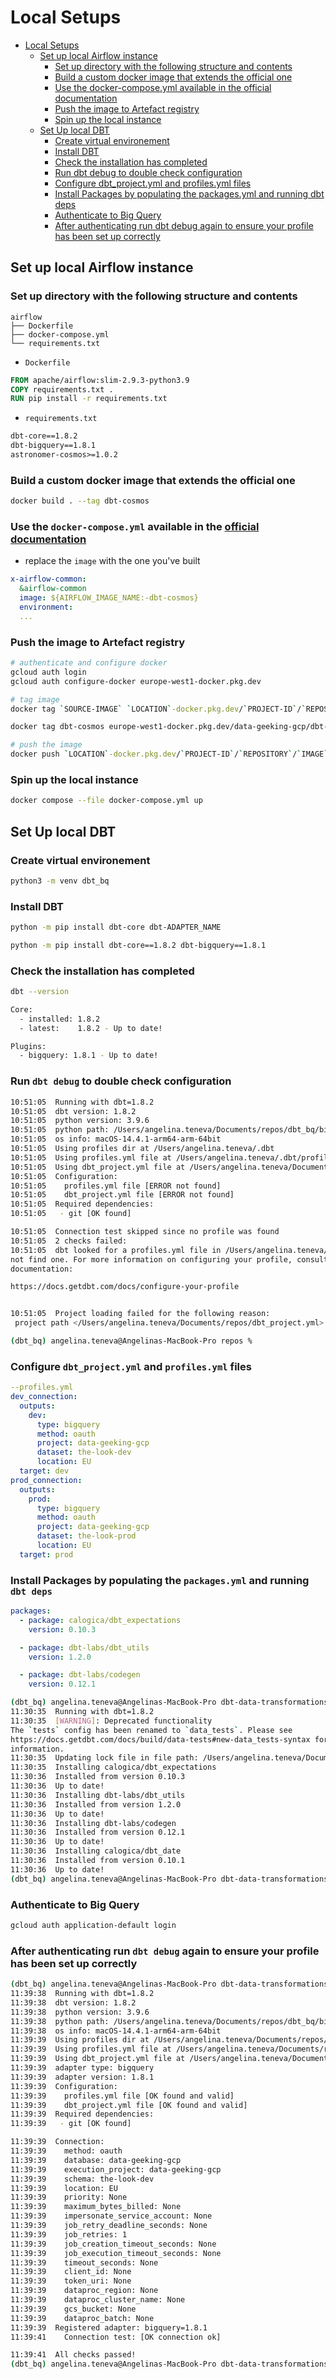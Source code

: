 
# Local Setups
<!-- TOC -->

- [Local Setups](#local-setups)
  - [Set up local Airflow instance](#set-up-local-airflow-instance)
    - [Set up directory with the following structure and contents](#set-up-directory-with-the-following-structure-and-contents)
    - [Build a custom docker image that extends the official one](#build-a-custom-docker-image-that-extends-the-official-one)
    - [Use the docker-compose.yml available in the official documentation](#use-the-docker-composeyml-available-in-the-official-documentation)
    - [Push the image to Artefact registry](#push-the-image-to-artefact-registry)
    - [Spin up the local instance](#spin-up-the-local-instance)
  - [Set Up local DBT](#set-up-local-dbt)
    - [Create virtual environement](#create-virtual-environement)
    - [Install DBT](#install-dbt)
    - [Check the installation has completed](#check-the-installation-has-completed)
    - [Run dbt debug to double check configuration](#run-dbt-debug-to-double-check-configuration)
    - [Configure dbt_project.yml and profiles.yml files](#configure-dbt_projectyml-and-profilesyml-files)
    - [Install Packages by  populating the packages.yml and running dbt deps](#install-packages-by--populating-the-packagesyml-and-running-dbt-deps)
    - [Authenticate to Big Query](#authenticate-to-big-query)
    - [After authenticating run dbt debug again to ensure your profile has been set up correctly](#after-authenticating-run-dbt-debug-again-to-ensure-your-profile-has-been-set-up-correctly)

<!-- /TOC -->

## Set up local Airflow instance

### Set up directory with the following structure and contents

```plain
airflow
├── Dockerfile
├── docker-compose.yml
└── requirements.txt
```

- `Dockerfile`

```Dockerfile
FROM apache/airflow:slim-2.9.3-python3.9
COPY requirements.txt .
RUN pip install -r requirements.txt
```

- `requirements.txt`

```txt
dbt-core==1.8.2
dbt-bigquery==1.8.1
astronomer-cosmos>=1.0.2
```

### Build a custom docker image that extends the official one

```bash
docker build . --tag dbt-cosmos
```

### Use the `docker-compose.yml` available in the [official documentation](https://airflow.apache.org/docs/apache-airflow/stable/docker-compose.yaml)

- replace the `image` with the one you've built

```yml
x-airflow-common:
  &airflow-common  
  image: ${AIRFLOW_IMAGE_NAME:-dbt-cosmos}
  environment:
  ...
```

### Push the image to Artefact registry

```bash
# authenticate and configure docker
gcloud auth login
gcloud auth configure-docker europe-west1-docker.pkg.dev

# tag image 
docker tag `SOURCE-IMAGE` `LOCATION`-docker.pkg.dev/`PROJECT-ID`/`REPOSITORY`/`IMAGE`:`TAG`

docker tag dbt-cosmos europe-west1-docker.pkg.dev/data-geeking-gcp/dbt-cosmos/dbt-cosmos

# push the image 
docker push `LOCATION`-docker.pkg.dev/`PROJECT-ID`/`REPOSITORY`/`IMAGE`
```

### Spin up the local instance

```bash
docker compose --file docker-compose.yml up
```

## Set Up local DBT

### Create virtual environement

```bash
python3 -m venv dbt_bq
```

### Install DBT

```bash
python -m pip install dbt-core dbt-ADAPTER_NAME

python -m pip install dbt-core==1.8.2 dbt-bigquery==1.8.1
```

### Check the installation has completed

```bash
dbt --version

Core:
  - installed: 1.8.2
  - latest:    1.8.2 - Up to date!

Plugins:
  - bigquery: 1.8.1 - Up to date!
```

### Run `dbt debug` to double check configuration

```bash
10:51:05  Running with dbt=1.8.2
10:51:05  dbt version: 1.8.2
10:51:05  python version: 3.9.6
10:51:05  python path: /Users/angelina.teneva/Documents/repos/dbt_bq/bin/python
10:51:05  os info: macOS-14.4.1-arm64-arm-64bit
10:51:05  Using profiles dir at /Users/angelina.teneva/.dbt
10:51:05  Using profiles.yml file at /Users/angelina.teneva/.dbt/profiles.yml
10:51:05  Using dbt_project.yml file at /Users/angelina.teneva/Documents/repos/dbt_project.yml
10:51:05  Configuration:
10:51:05    profiles.yml file [ERROR not found]
10:51:05    dbt_project.yml file [ERROR not found]
10:51:05  Required dependencies:
10:51:05   - git [OK found]

10:51:05  Connection test skipped since no profile was found
10:51:05  2 checks failed:
10:51:05  dbt looked for a profiles.yml file in /Users/angelina.teneva/.dbt/profiles.yml, but did
not find one. For more information on configuring your profile, consult the
documentation:

https://docs.getdbt.com/docs/configure-your-profile


10:51:05  Project loading failed for the following reason:
 project path </Users/angelina.teneva/Documents/repos/dbt_project.yml> not found

(dbt_bq) angelina.teneva@Angelinas-MacBook-Pro repos % 
```

### Configure `dbt_project.yml` and `profiles.yml` files

```yml
--profiles.yml
dev_connection:
  outputs:
    dev:
      type: bigquery
      method: oauth
      project: data-geeking-gcp
      dataset: the-look-dev
      location: EU
  target: dev
prod_connection:
  outputs:
    prod:
      type: bigquery
      method: oauth
      project: data-geeking-gcp
      dataset: the-look-prod
      location: EU
  target: prod
```

### Install Packages by  populating the `packages.yml` and running `dbt deps`

```yml
packages:
  - package: calogica/dbt_expectations
    version: 0.10.3

  - package: dbt-labs/dbt_utils
    version: 1.2.0

  - package: dbt-labs/codegen
    version: 0.12.1
```

```bash
(dbt_bq) angelina.teneva@Angelinas-MacBook-Pro dbt-data-transformations % dbt deps
11:30:35  Running with dbt=1.8.2
11:30:35  [WARNING]: Deprecated functionality
The `tests` config has been renamed to `data_tests`. Please see
https://docs.getdbt.com/docs/build/data-tests#new-data_tests-syntax for more
information.
11:30:35  Updating lock file in file path: /Users/angelina.teneva/Documents/repos/dbt-data-transformations/package-lock.yml
11:30:35  Installing calogica/dbt_expectations
11:30:36  Installed from version 0.10.3
11:30:36  Up to date!
11:30:36  Installing dbt-labs/dbt_utils
11:30:36  Installed from version 1.2.0
11:30:36  Up to date!
11:30:36  Installing dbt-labs/codegen
11:30:36  Installed from version 0.12.1
11:30:36  Up to date!
11:30:36  Installing calogica/dbt_date
11:30:36  Installed from version 0.10.1
11:30:36  Up to date!
(dbt_bq) angelina.teneva@Angelinas-MacBook-Pro dbt-data-transformations % 
```

### Authenticate to Big Query

```bash
gcloud auth application-default login
```

### After authenticating run `dbt debug` again to ensure your profile has been set up correctly

```bash
(dbt_bq) angelina.teneva@Angelinas-MacBook-Pro dbt-data-transformations % dbt debug
11:39:38  Running with dbt=1.8.2
11:39:38  dbt version: 1.8.2
11:39:38  python version: 3.9.6
11:39:38  python path: /Users/angelina.teneva/Documents/repos/dbt_bq/bin/python
11:39:38  os info: macOS-14.4.1-arm64-arm-64bit
11:39:39  Using profiles dir at /Users/angelina.teneva/Documents/repos/dbt-data-transformations
11:39:39  Using profiles.yml file at /Users/angelina.teneva/Documents/repos/dbt-data-transformations/profiles.yml
11:39:39  Using dbt_project.yml file at /Users/angelina.teneva/Documents/repos/dbt-data-transformations/dbt_project.yml
11:39:39  adapter type: bigquery
11:39:39  adapter version: 1.8.1
11:39:39  Configuration:
11:39:39    profiles.yml file [OK found and valid]
11:39:39    dbt_project.yml file [OK found and valid]
11:39:39  Required dependencies:
11:39:39   - git [OK found]

11:39:39  Connection:
11:39:39    method: oauth
11:39:39    database: data-geeking-gcp
11:39:39    execution_project: data-geeking-gcp
11:39:39    schema: the-look-dev
11:39:39    location: EU
11:39:39    priority: None
11:39:39    maximum_bytes_billed: None
11:39:39    impersonate_service_account: None
11:39:39    job_retry_deadline_seconds: None
11:39:39    job_retries: 1
11:39:39    job_creation_timeout_seconds: None
11:39:39    job_execution_timeout_seconds: None
11:39:39    timeout_seconds: None
11:39:39    client_id: None
11:39:39    token_uri: None
11:39:39    dataproc_region: None
11:39:39    dataproc_cluster_name: None
11:39:39    gcs_bucket: None
11:39:39    dataproc_batch: None
11:39:39  Registered adapter: bigquery=1.8.1
11:39:41    Connection test: [OK connection ok]

11:39:41  All checks passed!
(dbt_bq) angelina.teneva@Angelinas-MacBook-Pro dbt-data-transformations % 
```
